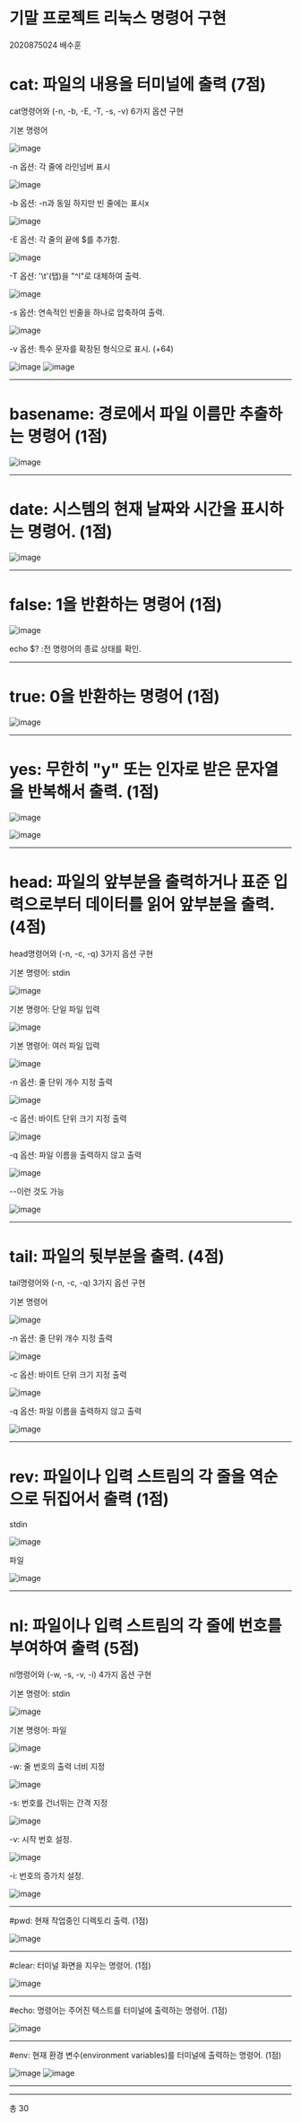 # 기말 프로젝트 리눅스 명령어 구현

2020875024 배수훈

# cat: 파일의 내용을 터미널에 출력 (7점)
cat명령어와 (-n, -b, -E, -T, -s, -v) 6가지 옵션 구현 

기본 명령어

![image](https://github.com/CodingApe9/SysP/assets/117576404/76ca99e1-9eeb-49f0-b258-5bca3fdf2366)


-n 옵션: 각 줄에 라인넘버 표시

![image](https://github.com/CodingApe9/SysP/assets/117576404/11ca82e5-1a99-4994-b67b-f6aaa2a5f98e)


-b 옵션: -n과 동일 하지만 빈 줄에는 표시x

![image](https://github.com/CodingApe9/SysP/assets/117576404/c83a9887-6499-431d-979f-f19ddee0f70b)


-E 옵션: 각 줄의 끝에 $를 추가함.

![image](https://github.com/CodingApe9/SysP/assets/117576404/6f03f062-f398-434c-8b11-cb80950cf552)


-T 옵션: '\t'(탭)을 "^I"로 대체하여 출력.

![image](https://github.com/CodingApe9/SysP/assets/117576404/c0fa2ff1-c020-4785-885e-0365d768c933)


-s 옵션: 연속적인 빈줄을 하나로 압축하여 출력.

![image](https://github.com/CodingApe9/SysP/assets/117576404/508dd49f-b09a-4f89-b430-e3afd580118e)


-v 옵션: 특수 문자를 확장된 형식으로 표시. (+64)

![image](https://github.com/CodingApe9/SysP/assets/117576404/e276190a-223d-45b9-adb0-02b214fa92a6)
![image](https://github.com/CodingApe9/SysP/assets/117576404/7d917fe4-d629-47c0-af47-e70cec823235)

---

# basename: 경로에서 파일 이름만 추출하는 명령어 (1점)

![image](https://github.com/CodingApe9/SysP/assets/117576404/729ce659-990c-4b30-aa6c-d8a90da7f279)

---

# date: 시스템의 현재 날짜와 시간을 표시하는 명령어. (1점)

![image](https://github.com/CodingApe9/SysP/assets/117576404/8ca84320-8ea8-469a-a305-225aa438bcb6)

---

# false: 1을 반환하는 명령어 (1점)

![image](https://github.com/CodingApe9/SysP/assets/117576404/b370bba4-0db4-4fff-aea1-e2c0f52f4683)

echo $? :전 명령어의 종료 상태를 확인.

---

# true: 0을 반환하는 명령어 (1점)

![image](https://github.com/CodingApe9/SysP/assets/117576404/53452334-af1e-4672-826a-bf2e82142d16)

---

# yes: 무한히 "y" 또는 인자로 받은 문자열을 반복해서 출력. (1점)

![image](https://github.com/CodingApe9/SysP/assets/117576404/962fdbee-f89a-4c97-a016-e9b5b3acfd0f)

![image](https://github.com/CodingApe9/SysP/assets/117576404/7c71e9b0-6c9e-4ce2-8568-0c89a44d5a0b)

---

# head: 파일의 앞부분을 출력하거나 표준 입력으로부터 데이터를 읽어 앞부분을 출력. (4점)
head명령어와 (-n, -c, -q) 3가지 옵션 구현 

기본 명령어: stdin

![image](https://github.com/CodingApe9/SysP/assets/117576404/6ccc06f7-2053-4474-b77b-a84987b8b869)

기본 명령어: 단일 파일 입력

![image](https://github.com/CodingApe9/SysP/assets/117576404/0d06bfdf-f853-4fd6-817b-630d1525225f)

기본 명령어: 여러 파일 입력

![image](https://github.com/CodingApe9/SysP/assets/117576404/164f08bf-5e7f-4135-b0dd-907bdee1107b)

-n 옵션: 줄 단위 개수 지정 출력

![image](https://github.com/CodingApe9/SysP/assets/117576404/14b3800c-b3ef-4e6c-b141-30306736a2f2)

-c 옵션: 바이트 단위 크기 지정 출력

![image](https://github.com/CodingApe9/SysP/assets/117576404/ac872a8f-d1ed-48a8-82b9-a55972c0b0e8)

-q 옵션: 파일 이름을 출력하지 않고 출력

![image](https://github.com/CodingApe9/SysP/assets/117576404/9c3fb30a-252b-4f01-bbf4-ef8b39b32539)

--이런 것도 가능

![image](https://github.com/CodingApe9/SysP/assets/117576404/09797d16-feb8-4fb8-9e86-3ea283a6c992)

---

# tail: 파일의 뒷부분을 출력. (4점)
tail명령어와 (-n, -c, -q) 3가지 옵션 구현 

기본 명령어

![image](https://github.com/CodingApe9/SysP/assets/117576404/c909c43f-b4b2-4d32-b88e-9a7748c4a1a0)

-n 옵션: 줄 단위 개수 지정 출력

![image](https://github.com/CodingApe9/SysP/assets/117576404/b830887a-3d3d-42f3-826c-c99771078daa)

-c 옵션: 바이트 단위 크기 지정 출력

![image](https://github.com/CodingApe9/SysP/assets/117576404/e5be49c1-83fd-49a8-8673-986c55887b1d)

-q 옵션: 파일 이름을 출력하지 않고 출력

![image](https://github.com/CodingApe9/SysP/assets/117576404/6ccdfcf0-9b29-4e09-ba6a-e5e31e2e4ade)

---

# rev: 파일이나 입력 스트림의 각 줄을 역순으로 뒤집어서 출력 (1점)

stdin

![image](https://github.com/CodingApe9/SysP/assets/117576404/0ef3188f-089f-4983-befa-48783fc58106)

파일

![image](https://github.com/CodingApe9/SysP/assets/117576404/e10e7de2-5bf5-458a-95f9-75208953e57e)

---

# nl: 파일이나 입력 스트림의 각 줄에 번호를 부여하여 출력 (5점)
nl명령어와 (-w, -s, -v, -i) 4가지 옵션 구현 

기본 명령어: stdin

![image](https://github.com/CodingApe9/SysP/assets/117576404/6b3cdb50-a654-4794-8882-c5be3e1cab5f)

기본 명령어: 파일

![image](https://github.com/CodingApe9/SysP/assets/117576404/5782f503-a389-45b0-9f1c-8352d4cc77c7)

-w: 줄 번호의 출력 너비 지정

![image](https://github.com/CodingApe9/SysP/assets/117576404/c5d53516-bbdd-41ea-b432-6fc1416f5ab0)

-s: 번호를 건너뛰는 간격 지정

![image](https://github.com/CodingApe9/SysP/assets/117576404/c94e1f94-4856-4ea6-8c03-647c88a6140d)

-v: 시작 번호 설정.

![image](https://github.com/CodingApe9/SysP/assets/117576404/a311d0af-eb12-4a2a-a5aa-118d0fe3829d)

-i: 번호의 증가치 설정.

![image](https://github.com/CodingApe9/SysP/assets/117576404/b74c0579-515e-49b9-95ab-b8e95da16721)

---

#pwd: 현재 작업중인 디렉토리 출력. (1점)

![image](https://github.com/CodingApe9/SysP/assets/117576404/17266414-3854-4e4c-ae6e-967ae9aff688)

---

#clear: 터미널 화면을 지우는 명령어. (1점)

![image](https://github.com/CodingApe9/SysP/assets/117576404/f2c9b909-e055-4408-991a-6bfe91fc966a)

---

#echo: 명령어는 주어진 텍스트를 터미널에 출력하는 명령어. (1점)

![image](https://github.com/CodingApe9/SysP/assets/117576404/8dc43e20-e810-42b4-8e13-3a83a64b1f79)

---

#env: 현재 환경 변수(environment variables)를 터미널에 출력하는 명령어. (1점)

![image](https://github.com/CodingApe9/SysP/assets/117576404/852f7bfe-2c75-4c5f-b22e-d1b97545cf94)
![image](https://github.com/CodingApe9/SysP/assets/117576404/93245072-2e74-4bf1-96f8-ad441739aec1)

---
---

총 30
